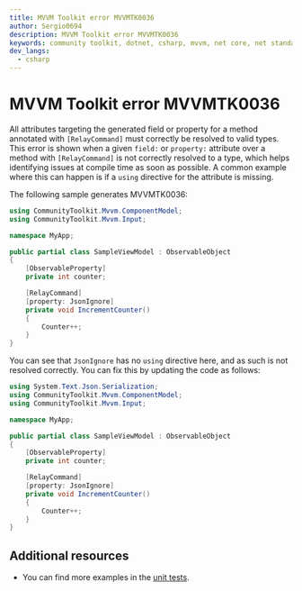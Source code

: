 ```yaml
---
title: MVVM Toolkit error MVVMTK0036
author: Sergio0694
description: MVVM Toolkit error MVVMTK0036
keywords: community toolkit, dotnet, csharp, mvvm, net core, net standard, source generators
dev_langs:
  - csharp
---
```


# MVVM Toolkit error MVVMTK0036

All attributes targeting the generated field or property for a method annotated with `[RelayCommand]` must correctly be resolved to valid types. This error is shown when a given `field:` or `property:` attribute over a method with `[RelayCommand]` is not correctly resolved to a type, which helps identifying issues at compile time as soon as possible. A common example where this can happen is if a `using` directive for the attribute is missing.

The following sample generates MVVMTK0036:

```csharp
using CommunityToolkit.Mvvm.ComponentModel;
using CommunityToolkit.Mvvm.Input;

namespace MyApp;

public partial class SampleViewModel : ObservableObject
{
    [ObservableProperty]
    private int counter;

    [RelayCommand]
    [property: JsonIgnore]
    private void IncrementCounter()
    {
        Counter++;
    }
}
```

You can see that `JsonIgnore` has no `using` directive here, and as such is not resolved correctly. You can fix this by updating the code as follows:

```csharp
using System.Text.Json.Serialization;
using CommunityToolkit.Mvvm.ComponentModel;
using CommunityToolkit.Mvvm.Input;

namespace MyApp;

public partial class SampleViewModel : ObservableObject
{
    [ObservableProperty]
    private int counter;

    [RelayCommand]
    [property: JsonIgnore]
    private void IncrementCounter()
    {
        Counter++;
    }
}
```

## Additional resources

- You can find more examples in the [unit tests](https://github.com/CommunityToolkit/dotnet/tree/main/tests/CommunityToolkit.Mvvm.SourceGenerators.UnitTests).
